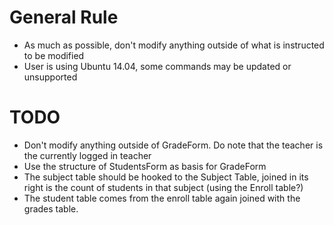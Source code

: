 # General Rule
- As much as possible, don't modify anything outside of what is instructed to be modified
- User is using Ubuntu 14.04, some commands may be updated or unsupported

# TODO
- Don't modify anything outside of GradeForm. Do note that the teacher is the currently logged in teacher
- Use the structure of StudentsForm as basis for GradeForm
- The subject table should be hooked to the Subject Table, joined in its right  is the count of students in that subject (using the Enroll table?)
- The student table comes from the enroll table again joined with the grades table. 